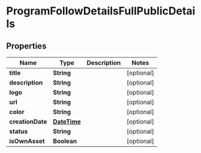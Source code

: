 # ProgramFollowDetailsFullPublicDetails

## Properties
Name | Type | Description | Notes
------------ | ------------- | ------------- | -------------
**title** | **String** |  |  [optional]
**description** | **String** |  |  [optional]
**logo** | **String** |  |  [optional]
**url** | **String** |  |  [optional]
**color** | **String** |  |  [optional]
**creationDate** | [**DateTime**](DateTime.md) |  |  [optional]
**status** | **String** |  |  [optional]
**isOwnAsset** | **Boolean** |  |  [optional]

